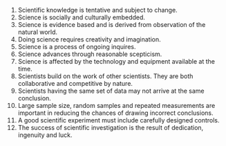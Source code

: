 1. Scientific knowledge is tentative and subject to change.
2. Science is socially and culturally embedded.
3. Science is evidence based and is derived from observation of the natural world.
4. Doing science requires creativity and imagination.
5. Science is a process of ongoing inquires.
6. Science advances through reasonable scepticism.
7. Science is affected by the technology and equipment available at the time.
8. Scientists build on the work of other scientists. They are both collaborative and competitive by nature.
9. Scientists having the same set of data may not arrive at the same conclusion.
10. Large sample size, random samples and repeated measurements are important in reducing the chances of drawing incorrect conclusions.
11. A good scientific experiment must include carefully designed controls.
12. The success of scientific investigation is the result of dedication, ingenuity and luck.